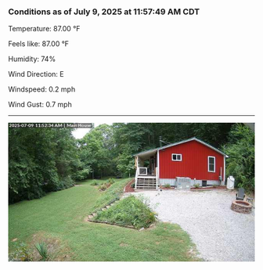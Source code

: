 ### Conditions as of July 9, 2025 at 11:57:49 AM CDT 

Temperature: 87.00 &deg;F

Feels like: 87.00 &deg;F

Humidity: 74%

Wind Direction: E

Windspeed: 0.2 mph

Wind Gust: 0.7 mph

---

<img src="./images/latest.jpeg"/>

